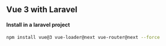 ## Vue 3 with Laravel
#### Install in a laravel project
```sh
npm install vue@3 vue-loader@next vue-router@next --force
```
